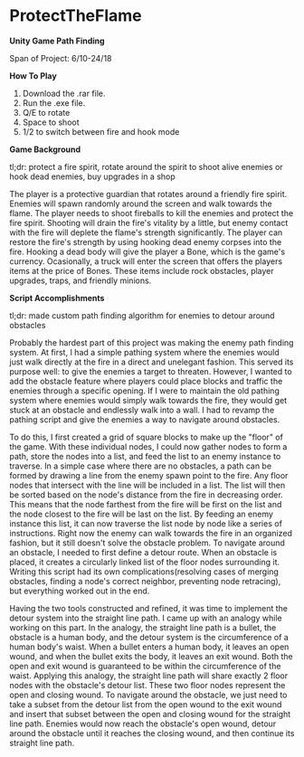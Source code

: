 # ProtectTheFlame
**Unity Game Path Finding**

Span of Project: 6/10-24/18

**How To Play**
1. Download the .rar file.
2. Run the .exe file.
3. Q/E to rotate
4. Space to shoot
5. 1/2 to switch between fire and hook mode

**Game Background**

tl;dr: protect a fire spirit, rotate around the spirit to shoot alive enemies or hook dead enemies, buy upgrades in a shop

  The player is a protective guardian that rotates around a friendly fire spirit. Enemies will spawn randomly around the screen and walk towards the flame. The player needs to shoot fireballs to kill the enemies and protect the fire spirit. Shooting will drain the fire's vitality by a little, but enemy contact with the fire will deplete the flame's strength significantly. The player can restore the fire's strength by using hooking dead enemy corpses into the fire. Hooking a dead body will give the player a Bone, which is the game's currency. Ocasionally, a truck will enter the screen that offers the players items at the price of Bones. These items include rock obstacles, player upgrades, traps, and friendly minions. 

**Script Accomplishments**

tl;dr: made custom path finding algorithm for enemies to detour around obstacles

  Probably the hardest part of this project was making the enemy path finding system. At first, I had a simple pathing system where the enemies would just walk directly at the fire in a direct and unelegant fashion. This served its purpose well: to give the enemies a target to threaten. However, I wanted to add the obstacle feature where players could place blocks and traffic the enemies through a specific opening. If I were to maintain the old pathing system where enemies would simply walk towards the fire, they would get stuck at an obstacle and endlessly walk into a wall. I had to revamp the pathing script and give the enemies a way to navigate around obstacles.
  
  To do this, I first created a grid of square blocks to make up the "floor" of the game. With these individual nodes, I could now gather nodes to form a path, store the nodes into a list, and feed the list to an enemy instance to traverse. In a simple case where there are no obstacles, a path can be formed by drawing a line from the enemy spawn point to the fire. Any floor nodes that intersect with the line will be included in a list. The list will then be sorted based on the node's distance from the fire in decreasing order. This means that the node farthest from the fire will be first on the list and the node closest to the fire will be last on the list. By feeding an enemy instance this list, it can now traverse the list node by node like a series of instructions. Right now the enemy can walk towards the fire in an organized fashion, but it still doesn't solve the obstacle problem. To navigate around an obstacle, I needed to first define a detour route. When an obstacle is placed, it creates a circularly linked list of the floor nodes surrounding it. Writing this script had its own complications(resolving cases of merging obstacles, finding a node's correct neighbor, preventing node retracing), but everything worked out in the end. 
  
  Having the two tools constructed and refined, it was time to implement the detour system into the straight line path. I came up with an analogy while working on this part. In the analogy, the straight line path is a bullet, the obstacle is a human body, and the detour system is the circumference of a human body's waist. When a bullet enters a human body, it leaves an open wound, and when the bullet exits the body, it leaves an exit wound. Both the open and exit wound is guaranteed to be within the circumference of the waist. Applying this analogy, the straight line path will share exactly 2 floor nodes with the obstacle's detour list. These two floor nodes represent the open and closing wound. To navigate around the obstacle, we just need to take a subset from the detour list from the open wound to the exit wound and insert that subset between the open and closing wound for the straight line path. Enemies would now reach the obstacle's open wound, detour around the obstacle until it reaches the closing wound, and then continue its straight line path. 
